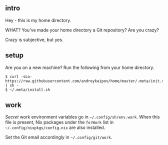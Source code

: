 ## intro

Hey - this is my home directory.

WHAT? You've made your home directory a Git repository? Are you crazy?

Crazy is subjective, but yes.

## setup

Are you on a new machine? Run the following from your home directory.

```console
$ curl -sLo- https://raw.githubusercontent.com/andreykaipov/home/master/.meta/init.sh | sh -
$ ~/.meta/install.sh
```

## work

_Secret_ work environment variables go in `~/.config/sh/env.work`. When this
file is present, Nix packages under the `forWork` list in
`~/.config/nixpkgs/config.nix` are also installed.

Set the Git email accordingly in `~/.config/git/work`.
